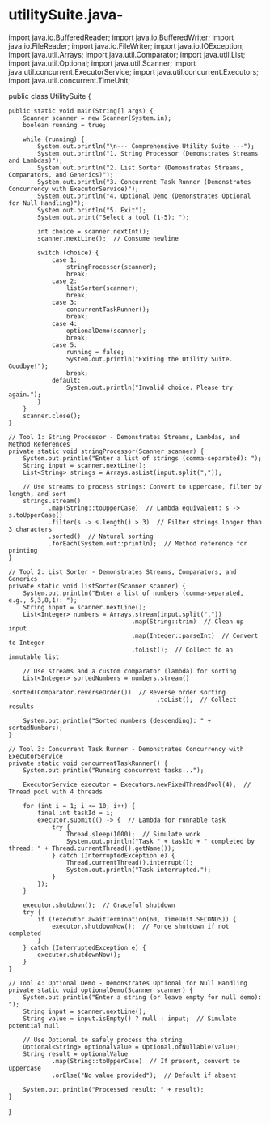 # utilitySuite.java-
import java.io.BufferedReader;
import java.io.BufferedWriter;
import java.io.FileReader;
import java.io.FileWriter;
import java.io.IOException;
import java.util.Arrays;
import java.util.Comparator;
import java.util.List;
import java.util.Optional;
import java.util.Scanner;
import java.util.concurrent.ExecutorService;
import java.util.concurrent.Executors;
import java.util.concurrent.TimeUnit;

public class UtilitySuite {

    public static void main(String[] args) {
        Scanner scanner = new Scanner(System.in);
        boolean running = true;

        while (running) {
            System.out.println("\n--- Comprehensive Utility Suite ---");
            System.out.println("1. String Processor (Demonstrates Streams and Lambdas)");
            System.out.println("2. List Sorter (Demonstrates Streams, Comparators, and Generics)");
            System.out.println("3. Concurrent Task Runner (Demonstrates Concurrency with ExecutorService)");
            System.out.println("4. Optional Demo (Demonstrates Optional for Null Handling)");
            System.out.println("5. Exit");
            System.out.print("Select a tool (1-5): ");

            int choice = scanner.nextInt();
            scanner.nextLine();  // Consume newline

            switch (choice) {
                case 1:
                    stringProcessor(scanner);
                    break;
                case 2:
                    listSorter(scanner);
                    break;
                case 3:
                    concurrentTaskRunner();
                    break;
                case 4:
                    optionalDemo(scanner);
                    break;
                case 5:
                    running = false;
                    System.out.println("Exiting the Utility Suite. Goodbye!");
                    break;
                default:
                    System.out.println("Invalid choice. Please try again.");
            }
        }
        scanner.close();
    }

    // Tool 1: String Processor - Demonstrates Streams, Lambdas, and Method References
    private static void stringProcessor(Scanner scanner) {
        System.out.println("Enter a list of strings (comma-separated): ");
        String input = scanner.nextLine();
        List<String> strings = Arrays.asList(input.split(","));

        // Use streams to process strings: Convert to uppercase, filter by length, and sort
        strings.stream()
               .map(String::toUpperCase)  // Lambda equivalent: s -> s.toUpperCase()
               .filter(s -> s.length() > 3)  // Filter strings longer than 3 characters
               .sorted()  // Natural sorting
               .forEach(System.out::println);  // Method reference for printing
    }

    // Tool 2: List Sorter - Demonstrates Streams, Comparators, and Generics
    private static void listSorter(Scanner scanner) {
        System.out.println("Enter a list of numbers (comma-separated, e.g., 5,3,8,1): ");
        String input = scanner.nextLine();
        List<Integer> numbers = Arrays.stream(input.split(","))
                                      .map(String::trim)  // Clean up input
                                      .map(Integer::parseInt)  // Convert to Integer
                                      .toList();  // Collect to an immutable list

        // Use streams and a custom comparator (lambda) for sorting
        List<Integer> sortedNumbers = numbers.stream()
                                             .sorted(Comparator.reverseOrder())  // Reverse order sorting
                                             .toList();  // Collect results

        System.out.println("Sorted numbers (descending): " + sortedNumbers);
    }

    // Tool 3: Concurrent Task Runner - Demonstrates Concurrency with ExecutorService
    private static void concurrentTaskRunner() {
        System.out.println("Running concurrent tasks...");

        ExecutorService executor = Executors.newFixedThreadPool(4);  // Thread pool with 4 threads

        for (int i = 1; i <= 10; i++) {
            final int taskId = i;
            executor.submit(() -> {  // Lambda for runnable task
                try {
                    Thread.sleep(1000);  // Simulate work
                    System.out.println("Task " + taskId + " completed by thread: " + Thread.currentThread().getName());
                } catch (InterruptedException e) {
                    Thread.currentThread().interrupt();
                    System.out.println("Task interrupted.");
                }
            });
        }

        executor.shutdown();  // Graceful shutdown
        try {
            if (!executor.awaitTermination(60, TimeUnit.SECONDS)) {
                executor.shutdownNow();  // Force shutdown if not completed
            }
        } catch (InterruptedException e) {
            executor.shutdownNow();
        }
    }

    // Tool 4: Optional Demo - Demonstrates Optional for Null Handling
    private static void optionalDemo(Scanner scanner) {
        System.out.println("Enter a string (or leave empty for null demo): ");
        String input = scanner.nextLine();
        String value = input.isEmpty() ? null : input;  // Simulate potential null

        // Use Optional to safely process the string
        Optional<String> optionalValue = Optional.ofNullable(value);
        String result = optionalValue
                .map(String::toUpperCase)  // If present, convert to uppercase
                .orElse("No value provided");  // Default if absent

        System.out.println("Processed result: " + result);
    }
}
